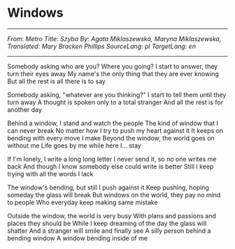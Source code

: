 # Windows
---
_From_: _Metro_
_Title_: _Szyba_
_By_: _Agata Miklaszewska, Maryna Miklaszewska, 
_Translated__: _Mary Bracken Phillips_
_SourceLang_: _pl_
_TargetLang_: _en_

---

Somebody asking who are you? Where you going?
I start to answer, they turn their eyes away
My name's the only thing that they are ever knowing
But all the rest is all there is to say

Somebody asking, "whatever are you thinking?"
I start to tell them until they turn away
A thought is spoken only to a total stranger
And all the rest is for another day

Behind a window, I stand and watch the people
The kind of window that I can never break
No matter how I try to push my heart against it
It keeps on bending with every move I make
Beyond the window, the world goes on without me
Life goes by me while here I... stay

If I'm lonely, I write a long long letter
I never send it, so no one writes me back
And though I know somebody else could write is better
Still I keep trying with all the words I lack

The window's bending, but still I push against it
Keep pushing, hoping someday the glass will break
But windows on the world, they pay no mind to people
Who everyday keep making same mistake

Outside the window, the world is very busy
With plans and passions and places they should be
While I keep dreaming of the day the glass will shatter
And a stranger will smile and finally see
A silly person behind a bending window
A window bending inside of me
